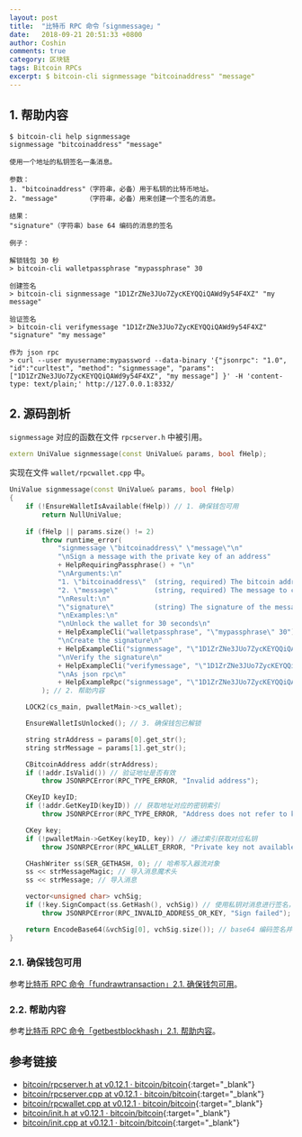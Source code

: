 ```yaml
---
layout: post
title:  "比特币 RPC 命令「signmessage」"
date:   2018-09-21 20:51:33 +0800
author: Coshin
comments: true
category: 区块链
tags: Bitcoin RPCs
excerpt: $ bitcoin-cli signmessage "bitcoinaddress" "message"
---
```

## 1. 帮助内容

```shell
$ bitcoin-cli help signmessage
signmessage "bitcoinaddress" "message"

使用一个地址的私钥签名一条消息。

参数：
1. "bitcoinaddress"（字符串，必备）用于私钥的比特币地址。
2. "message"       （字符串，必备）用来创建一个签名的消息。

结果：
"signature"（字符串）base 64 编码的消息的签名

例子：

解锁钱包 30 秒
> bitcoin-cli walletpassphrase "mypassphrase" 30

创建签名
> bitcoin-cli signmessage "1D1ZrZNe3JUo7ZycKEYQQiQAWd9y54F4XZ" "my message"

验证签名
> bitcoin-cli verifymessage "1D1ZrZNe3JUo7ZycKEYQQiQAWd9y54F4XZ" "signature" "my message"

作为 json rpc
> curl --user myusername:mypassword --data-binary '{"jsonrpc": "1.0", "id":"curltest", "method": "signmessage", "params": ["1D1ZrZNe3JUo7ZycKEYQQiQAWd9y54F4XZ", "my message"] }' -H 'content-type: text/plain;' http://127.0.0.1:8332/
```

## 2. 源码剖析

`signmessage` 对应的函数在文件 `rpcserver.h` 中被引用。

```cpp
extern UniValue signmessage(const UniValue& params, bool fHelp);
```

实现在文件 `wallet/rpcwallet.cpp` 中。

```cpp
UniValue signmessage(const UniValue& params, bool fHelp)
{
    if (!EnsureWalletIsAvailable(fHelp)) // 1. 确保钱包可用
        return NullUniValue;
    
    if (fHelp || params.size() != 2)
        throw runtime_error(
            "signmessage \"bitcoinaddress\" \"message\"\n"
            "\nSign a message with the private key of an address"
            + HelpRequiringPassphrase() + "\n"
            "\nArguments:\n"
            "1. \"bitcoinaddress\"  (string, required) The bitcoin address to use for the private key.\n"
            "2. \"message\"         (string, required) The message to create a signature of.\n"
            "\nResult:\n"
            "\"signature\"          (string) The signature of the message encoded in base 64\n"
            "\nExamples:\n"
            "\nUnlock the wallet for 30 seconds\n"
            + HelpExampleCli("walletpassphrase", "\"mypassphrase\" 30") +
            "\nCreate the signature\n"
            + HelpExampleCli("signmessage", "\"1D1ZrZNe3JUo7ZycKEYQQiQAWd9y54F4XZ\" \"my message\"") +
            "\nVerify the signature\n"
            + HelpExampleCli("verifymessage", "\"1D1ZrZNe3JUo7ZycKEYQQiQAWd9y54F4XZ\" \"signature\" \"my message\"") +
            "\nAs json rpc\n"
            + HelpExampleRpc("signmessage", "\"1D1ZrZNe3JUo7ZycKEYQQiQAWd9y54F4XZ\", \"my message\"")
        ); // 2. 帮助内容

    LOCK2(cs_main, pwalletMain->cs_wallet);

    EnsureWalletIsUnlocked(); // 3. 确保钱包已解锁

    string strAddress = params[0].get_str();
    string strMessage = params[1].get_str();

    CBitcoinAddress addr(strAddress);
    if (!addr.IsValid()) // 验证地址是否有效
        throw JSONRPCError(RPC_TYPE_ERROR, "Invalid address");

    CKeyID keyID;
    if (!addr.GetKeyID(keyID)) // 获取地址对应的密钥索引
        throw JSONRPCError(RPC_TYPE_ERROR, "Address does not refer to key");

    CKey key;
    if (!pwalletMain->GetKey(keyID, key)) // 通过索引获取对应私钥
        throw JSONRPCError(RPC_WALLET_ERROR, "Private key not available");

    CHashWriter ss(SER_GETHASH, 0); // 哈希写入器流对象
    ss << strMessageMagic; // 导入消息魔术头
    ss << strMessage; // 导入消息

    vector<unsigned char> vchSig;
    if (!key.SignCompact(ss.GetHash(), vchSig)) // 使用私钥对消息进行签名，并获取签名数据
        throw JSONRPCError(RPC_INVALID_ADDRESS_OR_KEY, "Sign failed");

    return EncodeBase64(&vchSig[0], vchSig.size()); // base64 编码签名并返回
}
```

### 2.1. 确保钱包可用

参考[比特币 RPC 命令「fundrawtransaction」2.1. 确保钱包可用](/blog/2018/07/bitcoin-rpc-fundrawtransaction.html#21-确保钱包可用)。

### 2.2. 帮助内容

参考[比特币 RPC 命令「getbestblockhash」2.1. 帮助内容](/blog/2018/05/bitcoin-rpc-getbestblockhash.html#21-帮助内容)。

## 参考链接

* [bitcoin/rpcserver.h at v0.12.1 · bitcoin/bitcoin](https://github.com/bitcoin/bitcoin/blob/v0.12.1/src/rpcserver.h){:target="_blank"}
* [bitcoin/rpcserver.cpp at v0.12.1 · bitcoin/bitcoin](https://github.com/bitcoin/bitcoin/blob/v0.12.1/src/rpcserver.cpp){:target="_blank"}
* [bitcoin/rpcwallet.cpp at v0.12.1 · bitcoin/bitcoin](https://github.com/bitcoin/bitcoin/blob/v0.12.1/src/wallet/rpcwallet.cpp){:target="_blank"}
* [bitcoin/init.h at v0.12.1 · bitcoin/bitcoin](https://github.com/bitcoin/bitcoin/blob/v0.12.1/src/init.h){:target="_blank"}
* [bitcoin/init.cpp at v0.12.1 · bitcoin/bitcoin](https://github.com/bitcoin/bitcoin/blob/v0.12.1/src/init.cpp){:target="_blank"}
